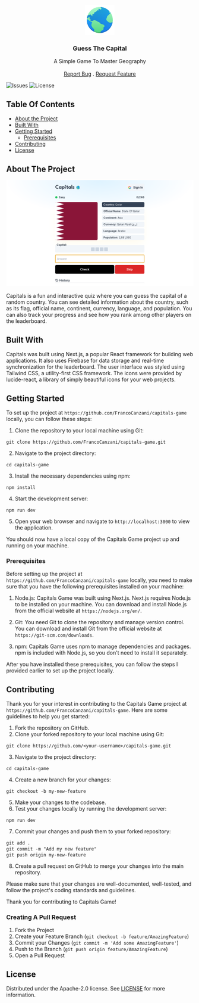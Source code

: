 <br/>
<p align="center">
  <a href="https://github.com/FrancoCanzani/capitals-game">
    <img src="public/world-icon.png" alt="Logo" width="80" height="80">
  </a>

  <h3 align="center">Guess The Capital</h3>

  <p align="center">
    A Simple Game To Master Geography
    <br/>
    <br/>
    <a href="https://github.com/FrancoCanzani/capitals-game/issues">Report Bug</a>
    .
    <a href="https://github.com/FrancoCanzani/capitals-game/issues">Request Feature</a>
  </p>
</p>

![Issues](https://img.shields.io/github/issues/FrancoCanzani/capitals-game) ![License](https://img.shields.io/github/license/FrancoCanzani/capitals-game)

## Table Of Contents

- [About the Project](#about-the-project)
- [Built With](#built-with)
- [Getting Started](#getting-started)
  - [Prerequisites](#prerequisites)
- [Contributing](#contributing)
- [License](#license)

## About The Project

![Screen Shot](public/screenshot.png)

Capitals is a fun and interactive quiz where you can guess the capital of a random country. You can see detailed information about the country, such as its flag, official name, continent, currency, language, and population. You can also track your progress and see how you rank among other players on the leaderboard.

## Built With

Capitals was built using Next.js, a popular React framework for building web applications. It also uses Firebase for data storage and real-time synchronization for the leaderboard. The user interface was styled using Tailwind CSS, a utility-first CSS framework. The icons were provided by lucide-react, a library of simply beautiful icons for your web projects.

## Getting Started

To set up the project at `https://github.com/FrancoCanzani/capitals-game` locally, you can follow these steps:

1. Clone the repository to your local machine using Git:

```
git clone https://github.com/FrancoCanzani/capitals-game.git
```

2. Navigate to the project directory:

```
cd capitals-game
```

3. Install the necessary dependencies using npm:

```
npm install
```

4. Start the development server:

```
npm run dev
```

5. Open your web browser and navigate to `http://localhost:3000` to view the application.

You should now have a local copy of the Capitals Game project up and running on your machine.

### Prerequisites

Before setting up the project at `https://github.com/FrancoCanzani/capitals-game` locally, you need to make sure that you have the following prerequisites installed on your machine:

1. Node.js: Capitals Game was built using Next.js. Next.js requires Node.js to be installed on your machine. You can download and install Node.js from the official website at `https://nodejs.org/en/`.

2. Git: You need Git to clone the repository and manage version control. You can download and install Git from the official website at `https://git-scm.com/downloads`.

3. npm: Capitals Game uses npm to manage dependencies and packages. npm is included with Node.js, so you don't need to install it separately.

After you have installed these prerequisites, you can follow the steps I provided earlier to set up the project locally.

## Contributing

Thank you for your interest in contributing to the Capitals Game project at `https://github.com/FrancoCanzani/capitals-game`. Here are some guidelines to help you get started:

1. Fork the repository on GitHub.
2. Clone your forked repository to your local machine using Git:

```
git clone https://github.com/<your-username>/capitals-game.git
```

3. Navigate to the project directory:

```
cd capitals-game
```

4. Create a new branch for your changes:

```
git checkout -b my-new-feature
```

5. Make your changes to the codebase.
6. Test your changes locally by running the development server:

```
npm run dev
```

7. Commit your changes and push them to your forked repository:

```
git add .
git commit -m "Add my new feature"
git push origin my-new-feature
```

8. Create a pull request on GitHub to merge your changes into the main repository.

Please make sure that your changes are well-documented, well-tested, and follow the project's coding standards and guidelines.

Thank you for contributing to Capitals Game!

### Creating A Pull Request

1. Fork the Project
2. Create your Feature Branch (`git checkout -b feature/AmazingFeature`)
3. Commit your Changes (`git commit -m 'Add some AmazingFeature'`)
4. Push to the Branch (`git push origin feature/AmazingFeature`)
5. Open a Pull Request

## License

Distributed under the Apache-2.0 license. See [LICENSE](https://github.com/FrancoCanzani/capitals-game/blob/master/LICENSE.md) for more information.
